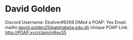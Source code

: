 # David Golden

Discord Username: Eksilver#9269
DMed a POAP: Yes
Email: mailto:david.golden25@alphabeta.edu.gh
Unique POAP Link: http://POAP.xyz/claim/n8gv35